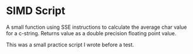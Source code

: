 # SIMD Script

A small function using SSE instructions to calculate the average char value for a  c-string. Returns value as a double precision floating point value.

This was a small practice script I wrote before a test.

